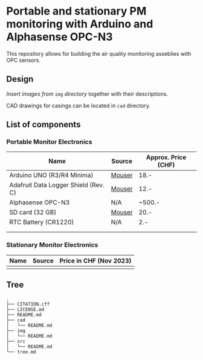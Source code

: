 # Portable and stationary PM monitoring with Arduino and Alphasense OPC-N3

This repository allows for building the air quality monitoring asseblies with OPC sensors.

## Design

_Insert images from_ `img` _directory_ together with their descriptions.

CAD drawings for casings can be located in `cad` directory.

## List of components

### Portable Monitor Electronics

| Name | Source | Approx. Price (CHF) |
| ---- | ------ | ----------------------- |
| Arduino UNO (R3/R4 Minima)             | [Mouser](https://www.mouser.ch/ProductDetail/Arduino/ABX00080?qs=ulEaXIWI0c9tbG%2FHj5EzRA%3D%3D) | 18.- |
| Adafruit Data Logger Shield (Rev. C)   | [Mouser](https://www.mouser.ch/ProductDetail/Adafruit/1141?qs=GURawfaeGuAe9uOWyGs1aw%3D%3D) | 12.- |
| Alphasense OPC-N3                      | N/A | ~500.- |
| SD card (32 GB)                        | [Mouser](https://www.mouser.ch/ProductDetail/SanDisk/SDSDAA-032G?qs=EgF7oUuTQmpUPFrDZtLtsQ%3D%3D) | 20.- |
| RTC Battery (CR1220)                   | N/A | 2.- |
|      |        |                         |
|      |        |                         |

### Stationary Monitor Electronics

| Name | Source | Price in CHF (Nov 2023) |
| ---- | ------ | ----------------------- |
|      |        |                         |







## Tree

    .
    ├── CITATION.cff
    ├── LICENSE.md
    ├── README.md
    ├── cad
    │   └── README.md
    ├── img
    │   └── README.md
    ├── src
    │   └── README.md
    └── tree.md
